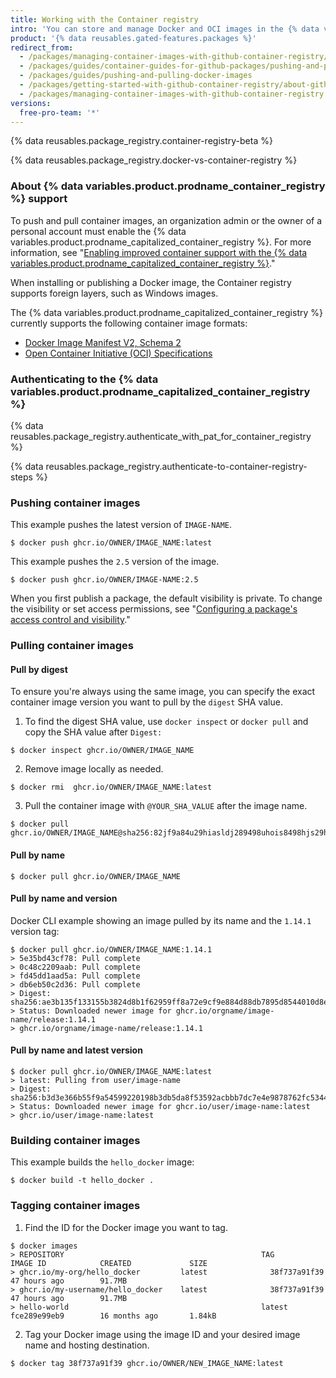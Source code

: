 ```yaml
---
title: Working with the Container registry
intro: 'You can store and manage Docker and OCI images in the {% data variables.product.prodname_capitalized_container_registry %}, which uses the package namespace `https://ghcr.io`.'
product: '{% data reusables.gated-features.packages %}'
redirect_from:
  - /packages/managing-container-images-with-github-container-registry/pushing-and-pulling-docker-images
  - /packages/guides/container-guides-for-github-packages/pushing-and-pulling-docker-images
  - /packages/guides/pushing-and-pulling-docker-images
  - /packages/getting-started-with-github-container-registry/about-github-container-registry
  - /packages/managing-container-images-with-github-container-registry
versions:
  free-pro-team: '*'
---
```


{% data reusables.package_registry.container-registry-beta %}

{% data reusables.package_registry.docker-vs-container-registry %}

### About {% data variables.product.prodname_container_registry %} support

To push and pull container images, an organization admin or the owner of a personal account must enable the {% data variables.product.prodname_capitalized_container_registry %}. For more information, see "[Enabling improved container support with the {% data variables.product.prodname_capitalized_container_registry %}](/packages/working-with-a-github-packages-registry/enabling-improved-container-support-with-the-container-registry)."

When installing or publishing a Docker image, the Container registry supports foreign layers, such as Windows images.

The {% data variables.product.prodname_capitalized_container_registry %} currently supports the following container image formats:

* [Docker Image Manifest V2, Schema 2](https://docs.docker.com/registry/spec/manifest-v2-2/)
* [Open Container Initiative (OCI) Specifications](https://github.com/opencontainers/image-spec)

### Authenticating to the {% data variables.product.prodname_capitalized_container_registry %}

{% data reusables.package_registry.authenticate_with_pat_for_container_registry %}

{% data reusables.package_registry.authenticate-to-container-registry-steps %}

### Pushing container images

This example pushes the latest version of `IMAGE-NAME`.
  ```shell
  $ docker push ghcr.io/OWNER/IMAGE_NAME:latest
  ```

This example pushes the `2.5` version of the image.
  ```shell
  $ docker push ghcr.io/OWNER/IMAGE-NAME:2.5
  ```

When you first publish a package, the default visibility is private. To change the visibility or set access permissions, see "[Configuring a package's access control and visibility](/packages/learn-github-packages/configuring-a-packages-access-control-and-visibility)."

### Pulling container images

#### Pull by digest

To ensure you're always using the same image, you can specify the exact container image version you want to pull by the `digest` SHA value.

1. To find the digest SHA value, use `docker inspect` or `docker pull` and copy the SHA value after `Digest:`
  ```shell
  $ docker inspect ghcr.io/OWNER/IMAGE_NAME
  ```
2. Remove image locally as needed.
  ```shell
  $ docker rmi  ghcr.io/OWNER/IMAGE_NAME:latest
  ```

3. Pull the container image with `@YOUR_SHA_VALUE` after the image name.
  ```shell
  $ docker pull ghcr.io/OWNER/IMAGE_NAME@sha256:82jf9a84u29hiasldj289498uhois8498hjs29hkuhs
  ```

#### Pull by name

  ```shell
  $ docker pull ghcr.io/OWNER/IMAGE_NAME
  ```

#### Pull by name and version

Docker CLI example showing an image pulled by its name and the `1.14.1` version tag:
  ```shell
  $ docker pull ghcr.io/OWNER/IMAGE_NAME:1.14.1
  > 5e35bd43cf78: Pull complete
  > 0c48c2209aab: Pull complete
  > fd45dd1aad5a: Pull complete
  > db6eb50c2d36: Pull complete
  > Digest: sha256:ae3b135f133155b3824d8b1f62959ff8a72e9cf9e884d88db7895d8544010d8e
  > Status: Downloaded newer image for ghcr.io/orgname/image-name/release:1.14.1
  > ghcr.io/orgname/image-name/release:1.14.1
  ```

#### Pull by name and latest version

  ```shell
  $ docker pull ghcr.io/OWNER/IMAGE_NAME:latest
  > latest: Pulling from user/image-name
  > Digest: sha256:b3d3e366b55f9a54599220198b3db5da8f53592acbbb7dc7e4e9878762fc5344
  > Status: Downloaded newer image for ghcr.io/user/image-name:latest
  > ghcr.io/user/image-name:latest
  ```

### Building container images

This example builds the `hello_docker` image:
  ```shell
  $ docker build -t hello_docker .
  ```

### Tagging container images

1. Find the ID for the Docker image you want to tag.
  ```shell
  $ docker images
  > REPOSITORY                                            TAG                 IMAGE ID            CREATED             SIZE
  > ghcr.io/my-org/hello_docker         latest              38f737a91f39        47 hours ago        91.7MB
  > ghcr.io/my-username/hello_docker    latest              38f737a91f39        47 hours ago        91.7MB
  > hello-world                                           latest              fce289e99eb9        16 months ago       1.84kB
  ```

2. Tag your Docker image using the image ID and your desired image name and hosting destination.
  ```shell
  $ docker tag 38f737a91f39 ghcr.io/OWNER/NEW_IMAGE_NAME:latest
  ```
